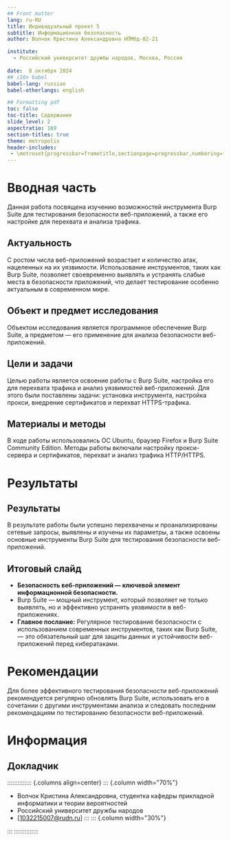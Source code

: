 ```yaml
---
## Front matter
lang: ru-RU
title: Индивидуальный проект 5
subtitle: Информационная безопасность 
author: Волчок Кристина Александровна НПМбд-02-21

institute:
  - Российский университет дружбы народов, Москва, Россия
  
date:  8 октября 2024
## i18n babel
babel-lang: russian
babel-otherlangs: english

## Formatting pdf
toc: false
toc-title: Содержание
slide_level: 2
aspectratio: 169
section-titles: true
theme: metropolis
header-includes:
 - \metroset{progressbar=frametitle,sectionpage=progressbar,numbering=fraction}
---
```



# Вводная часть

Данная работа посвящена изучению возможностей инструмента Burp Suite для тестирования безопасности веб-приложений, а также его настройке для перехвата и анализа трафика.

## Актуальность

С ростом числа веб-приложений возрастает и количество атак, нацеленных на их уязвимости. Использование инструментов, таких как Burp Suite, позволяет своевременно выявлять и устранять слабые места в безопасности приложений, что делает тестирование особенно актуальным в современном мире.


## Объект и предмет исследования

Объектом исследования является программное обеспечение Burp Suite, а предметом — его применение для анализа безопасности веб-приложений.


## Цели и задачи

Целью работы является освоение работы с Burp Suite, настройка его для перехвата трафика и анализ уязвимостей веб-приложений. Для этого были поставлены задачи: установка инструмента, настройка прокси, внедрение сертификатов и перехват HTTPS-трафика.

## Материалы и методы

В ходе работы использовались ОС Ubuntu, браузер Firefox и Burp Suite Community Edition. Методы работы включали настройку прокси-сервера и сертификатов, перехват и анализ трафика HTTP/HTTPS.


# Результаты


## Результаты

В результате работы были успешно перехвачены и проанализированы сетевые запросы, выявлены и изучены их параметры, а также освоены основные инструменты Burp Suite для тестирования безопасности веб-приложений.


## Итоговый слайд


- **Безопасность веб-приложений — ключевой элемент информационной безопасности.**
- Burp Suite — мощный инструмент, который позволяет не только выявлять, но и эффективно устранять уязвимости в веб-приложениях.
- **Главное послание:** Регулярное тестирование безопасности с использованием современных инструментов, таких как Burp Suite, — это обязательный шаг для защиты данных и устойчивости веб-приложений перед кибератаками.







# Рекомендации

Для более эффективного тестирования безопасности веб-приложений рекомендуется регулярно обновлять Burp Suite, использовать его в сочетании с другими инструментами анализа и следовать последним рекомендациям по тестированию безопасности веб-приложений.







# Информация

## Докладчик

:::::::::::::: {.columns align=center}
::: {.column width="70%"}

  * Волчок Кристина Александровна, студентка  кафедры прикладной информатики и теории вероятностей
  * Российский университет дружбы народов
  * [1032215007@rudn.ru]
:::
::: {.column width="30%"}


:::
::::::::::::::
